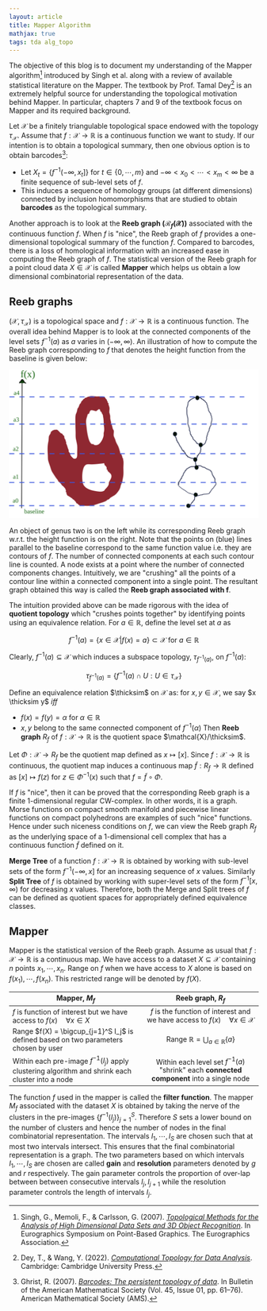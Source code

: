 ```yaml
---
layout: article
title: Mapper Algorithm
mathjax: true
tags: tda alg_topo
---
```


The objective of this blog is to document my understanding of the Mapper algorithm[^1] introduced by Singh et al. along with a review of available statistical literature on the Mapper. The textbook by Prof. Tamal Dey[^2] is an extremely helpful source for understanding the topological motivation behind Mapper. In particular, chapters 7 and 9 of the textbook focus on Mapper and its required background. 

Let $\mathcal{X}$ be a finitely triangulable topological space endowed with the topology $\tau_{\mathcal{X}}$. Assume that $f:\mathcal{X} \longrightarrow \mathbb{R}$ is a continuous function we want to study. If our intention is to obtain a topological summary, then one obvious option is to obtain barcodes[^3]:
* Let $X_t = \lbrace f^{-1}(-\infty, x_t]  \rbrace$ for $t \in \lbrace 0, \cdots, m \rbrace$ and $-\infty < x_0 < \cdots < x_m < \infty$ be a finite sequence of sub-level sets of $f$.
* This induces a sequence of homology groups (at different dimensions) connected by inclusion homomorphisms that are studied to obtain **barcodes** as the topological summary.

Another approach is to look at the **Reeb graph ($\mathcal{R}_f(\mathcal{X})$)** associated with the continuous function $f$. When $f$ is "nice", the Reeb graph of $f$ provides a one-dimensional topological summary of the function $f$.  Compared to barcodes, there is a loss of homological information with an increased ease in computing the Reeb graph of $f$. The statistical version of the Reeb graph for a point cloud data $X \in \mathcal{X}$ is called **Mapper** which helps us obtain a low dimensional combinatorial representation of the data. 

## Reeb graphs
$(\mathcal{X}, \tau_{\mathcal{X}})$ is a topological space and $f: \mathcal{X} \longrightarrow \mathbb{R}$ is a continuous function. The overall idea behind Mapper is to look at the connected components of the level sets $f^{-1}(a)$ as $a$ varies in $(-\infty, \infty)$. An illustration of how to compute the Reeb graph corresponding to $f$ that denotes the height function from the baseline is given below:

![reeb](/images/reeb_eg.svg)

An object of genus two is on the left while its corresponding Reeb graph w.r.t. the height function is on the right. Note that the points on (blue) lines parallel to the baseline correspond to the same function value i.e. they are contours of $f$. The number of connected components at each such contour line is counted. A node exists at a point where the number of connected components changes. Intuitively, we are "crushing" all the points of a contour line within a connected component into a single point. The resultant graph obtained this way is called the **Reeb graph associated with f**.

The intuition provided above can be made rigorous with the idea of **quotient topology** which "crushes points together" by identifying points using an equivalence relation. For $a \in \mathbb{R}$, define the level set at $a$ as 

$$
f^{-1}(a) = \lbrace x \in \mathcal{X} | f(x) = a  \rbrace \subset \mathcal{X} \text{ for } a \in \mathbb{R}
$$

Clearly, $f^{-1}(a) \subseteq \mathcal{X}$ which induces a subspace topology, $\tau_{f^{-1}(a)}$, on $f^{-1}(a)$:

$$
\tau_{f^{-1}(a)} = \lbrace f^{-1}(a) \cap U : U \in \tau_{\mathcal{X}}  \rbrace
$$

Define an equivalence relation $\thicksim$  on $\mathcal{X}$ as: for $x, y \in \mathcal{X}$, we say $x \thicksim y$ *iff*
- $f(x) = f(y) = \alpha$ for $\alpha \in \mathbb{R}$
- $x,y$ belong to the same connected component of $f^{-1}(\alpha)$
Then **Reeb graph** $R_f$ of $f:\mathcal{X} \longrightarrow \mathbb{R}$ is the quotient space $\mathcal{X}/\thicksim$.

Let $\Phi: \mathcal{X} \longrightarrow R_f$ be the quotient map defined as $x \mapsto [x]$. Since $f: \mathcal{X} \longrightarrow \mathbb{R}$ is continuous, the quotient map induces a continuous map $\tilde{f}: R_f \longrightarrow \mathbb{R}$ defined as $[x] \mapsto f(z)$ for $z \in \Phi^{-1}(x)$ such that $f = \tilde{f} \circ \Phi$.

If $f$ is "nice", then it can be proved that the corresponding Reeb graph is a finite $1$-dimensional regular CW-complex. In other words, it is a graph. Morse functions on compact smooth manifold and piecewise linear functions on compact polyhedrons are examples of such "nice" functions. Hence under such niceness conditions on $f$, we can view the Reeb graph $R_f$ as the underlying space of a $1$-dimensional cell complex that has a continuous function $\tilde{f}$ defined on it.

**Merge Tree** of a function $f: \mathcal{X} \longrightarrow \mathbb{R}$ is obtained by working with sub-level sets of the form $f^{-1}(-\infty, x]$ for an increasing sequence of $x$ values. Similarly **Split Tree** of $f$ is  obtained by working with super-level sets of the form $f^{-1}[x, \infty)$ for decreasing $x$ values. Therefore, both the Merge and Split trees of $f$ can be defined as quotient spaces for appropriately defined equivalence classes.

## Mapper
Mapper is the statistical version of the Reeb graph. Assume as usual that $f:\mathcal{X} \longrightarrow \mathbb{R}$ is a continuous map. We have access to a dataset $X \subseteq \mathcal{X}$ containing $n$ points $x_1, \cdots, x_n$.  Range on $f$ when we have access to $X$ alone is based on $f(x_1), \cdots, f(x_n)$. This restricted range will be denoted by $f(X)$.

| Mapper, $M_f$                                                                                     | Reeb graph, $R_f$                                                                            |  
|---------------------------------------------------------------------------------------------------|:--------------------------------------------------------------------------------------------:|
|$f$ is function of interest but we have access to $f(x) \quad \forall x \in X$                     | $f$ is the function of interest and we have access to $f(x) \quad \forall x \in \mathcal{X}$ | 
| Range $f(X) = \bigcup_{j=1}^S I_j$ is defined based on two parameters chosen by user              | Range $\mathbb{R} = \bigcup_{a \in \mathbb{R}} \lbrace a \rbrace$                            |   
| Within each pre-image $f^{-1}(I_j)$ apply clustering algorithm and shrink each cluster into a node| Within each level set $f^{-1}(a)$ "shrink" each **connected component** into a single node   |   

The function $f$ used in the mapper is called the **filter function**. The mapper $M_f$ associated with the dataset $X$ is obtained by taking the nerve of the clusters in the pre-images $\lbrace f^{-1} (I_j)\rbrace_{j=1}^S$. Therefore $S$ sets a lower bound on the number of clusters and hence the number of nodes in the final combinatorial representation. The intervals $I_1, \cdots, I_S$ are chosen such that at most two intervals intersect. This ensures that the final combinatorial representation is a graph. The two parameters based on which intervals $I_1, \cdots, I_S$ are chosen are called **gain** and **resolution** parameters denoted by $g$ and $r$ respectively. The gain parameter controls the proportion of over-lap between between consecutive intervals $I_j, I_{j+1}$ while the resolution parameter controls the length of intervals $I_j$.




[^1]: Singh, G., Memoli, F., & Carlsson, G. (2007). [*Topological Methods for the Analysis of High Dimensional Data Sets and 3D Object Recognition*](https://doi.org/10.2312/SPBG/SPBG07/091-100). In Eurographics Symposium on Point-Based Graphics. The Eurographics Association. 
[^2]: Dey, T., & Wang, Y. (2022). [*Computational Topology for Data Analysis*](https://doi.org/10.1017/9781009099950). Cambridge: Cambridge University Press. 
[^3]: Ghrist, R. (2007). [*Barcodes: The persistent topology of data*](https://doi.org/10.1090/s0273-0979-07-01191-3). In Bulletin of the American Mathematical Society (Vol. 45, Issue 01, pp. 61–76). American Mathematical Society (AMS). 
